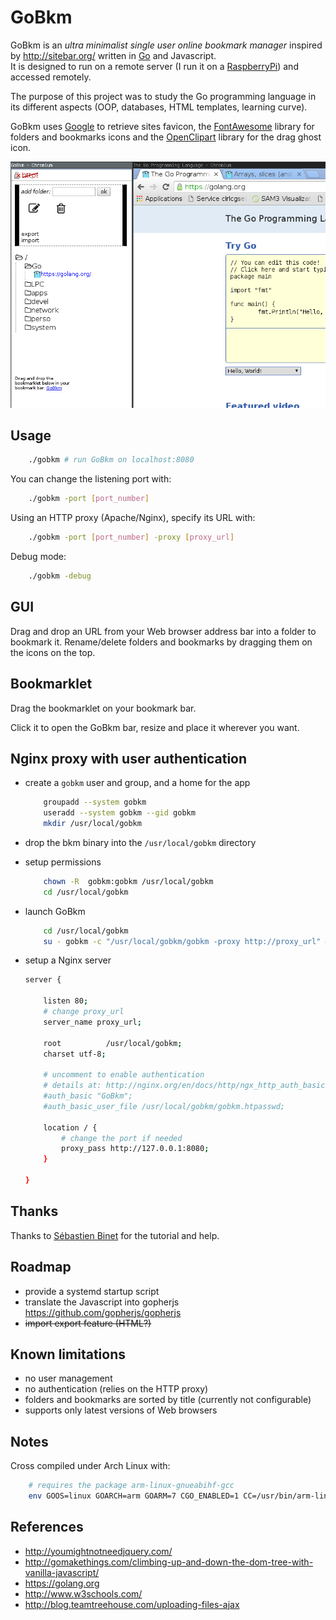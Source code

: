 # GoBkm

GoBkm is an *ultra minimalist single user online bookmark manager* inspired by <http://sitebar.org/> written in [Go](https://golang.org/) and Javascript.  
It is designed to run on a remote server (I run it on a [RaspberryPi](https://www.raspberrypi.org/)) and accessed remotely.

The purpose of this project was to study the Go programming language in its different aspects (OOP, databases, HTML templates, learning curve).

GoBkm uses [Google](http://www.google.com) to retrieve sites favicon, the [FontAwesome](https://fontawesome.github.io/Font-Awesome/) library for folders and bookmarks icons and the [OpenClipart](https://openclipart.org/) library for the drag ghost icon.

![screenshot](screenshot.png)

## Usage

```bash
    ./gobkm # run GoBkm on localhost:8080
```

You can change the listening port with:
```bash
    ./gobkm -port [port_number]
```

Using an HTTP proxy (Apache/Nginx), specify its URL with:
```bash
    ./gobkm -port [port_number] -proxy [proxy_url]
```

Debug mode:
```bash
    ./gobkm -debug
```

## GUI

Drag and drop an URL from your Web browser address bar into a folder to bookmark it. Rename/delete folders and bookmarks by dragging them on the icons on the top.

## Bookmarklet

Drag the bookmarklet on your bookmark bar.

Click it to open the GoBkm bar, resize and place it wherever you want.

## Nginx proxy with user authentication

- create a `gobkm` user and group, and a home for the app

    ```bash
        groupadd --system gobkm
        useradd --system gobkm --gid gobkm
        mkdir /usr/local/gobkm
    ```

- drop the bkm binary into the `/usr/local/gobkm` directory

- setup permissions

    ```bash
        chown -R  gobkm:gobkm /usr/local/gobkm
        cd /usr/local/gobkm
    ```

- launch GoBkm

    ```bash
        cd /usr/local/gobkm
        su - gobkm -c "/usr/local/gobkm/gobkm -proxy http://proxy_url" &
    ```

- setup a Nginx server

    ```bash
    server {

        listen 80;
        # change proxy_url
        server_name proxy_url;
          
        root          /usr/local/gobkm;  
        charset utf-8;
       
        # uncomment to enable authentication
        # details at: http://nginx.org/en/docs/http/ngx_http_auth_basic_module.html
        #auth_basic "GoBkm";
        #auth_basic_user_file /usr/local/gobkm/gobkm.htpasswd;

        location / {
            # change the port if needed
            proxy_pass http://127.0.0.1:8080;
        }

    }
    ```

## Thanks

Thanks to [Sébastien Binet](https://github.com/sbinet) for the tutorial and help.

## Roadmap

- provide a systemd startup script
- translate the Javascript into gopherjs <https://github.com/gopherjs/gopherjs>
- ~~import export feature (HTML?)~~

## Known limitations

- no user management
- no authentication (relies on the HTTP proxy)
- folders and bookmarks are sorted by title (currently not configurable)
- supports only latest versions of Web browsers

## Notes

Cross compiled under Arch Linux with:
```bash
    # requires the package arm-linux-gnueabihf-gcc
    env GOOS=linux GOARCH=arm GOARM=7 CGO_ENABLED=1 CC=/usr/bin/arm-linux-gnueabihf-gcc go build .
```

## References

- <http://youmightnotneedjquery.com/>
- <http://gomakethings.com/climbing-up-and-down-the-dom-tree-with-vanilla-javascript/>
- <https://golang.org>
- <http://www.w3schools.com/>
- <http://blog.teamtreehouse.com/uploading-files-ajax>


